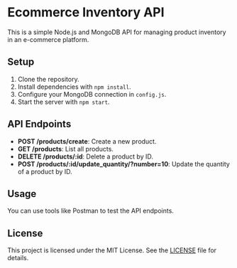 # Ecommerce Inventory API

This is a simple Node.js and MongoDB API for managing product inventory in an e-commerce platform.

## Setup

1. Clone the repository.
2. Install dependencies with `npm install`.
3. Configure your MongoDB connection in `config.js`.
4. Start the server with `npm start`.

## API Endpoints

- **POST /products/create**: Create a new product.
- **GET /products**: List all products.
- **DELETE /products/:id**: Delete a product by ID.
- **POST /products/:id/update_quantity/?number=10**: Update the quantity of a product by ID.

## Usage

You can use tools like Postman to test the API endpoints.

## License

This project is licensed under the MIT License. See the [LICENSE](LICENSE) file for details.
